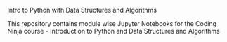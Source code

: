Intro to Python with Data Structures and Algorithms

This repository contains module wise Jupyter Notebooks for the Coding Ninja course - Introduction to Python and Data Structures and Algorithms
